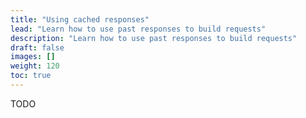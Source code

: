 ```yaml
---
title: "Using cached responses"
lead: "Learn how to use past responses to build requests"
description: "Learn how to use past responses to build requests"
draft: false
images: []
weight: 120
toc: true
---
```



TODO
